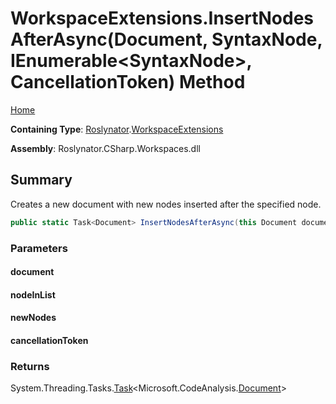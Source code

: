 # WorkspaceExtensions\.InsertNodesAfterAsync\(Document, SyntaxNode, IEnumerable\<SyntaxNode>, CancellationToken\) Method <a name="_Top"></a>

[Home](../../../README.md)

**Containing Type**: [Roslynator](../../README.md#_Top)\.[WorkspaceExtensions](../README.md#_Top)

**Assembly**: Roslynator\.CSharp\.Workspaces\.dll

## Summary

Creates a new document with new nodes inserted after the specified node\.

```csharp
public static Task<Document> InsertNodesAfterAsync(this Document document, SyntaxNode nodeInList, IEnumerable<SyntaxNode> newNodes, CancellationToken cancellationToken = default(CancellationToken))
```

### Parameters

#### document

#### nodeInList

#### newNodes

#### cancellationToken

### Returns

System\.Threading\.Tasks\.[Task](https://docs.microsoft.com/en-us/dotnet/api/system.threading.tasks.task-1)\<Microsoft\.CodeAnalysis\.[Document](https://docs.microsoft.com/en-us/dotnet/api/microsoft.codeanalysis.document)>

